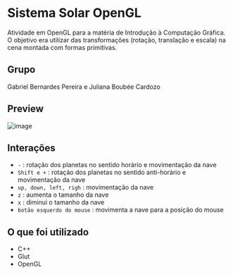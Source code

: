 # Sistema Solar OpenGL
Atividade em OpenGL para a matéria de Introdução à Computação Gráfica. O objetivo era utilizar das transformações (rotação, translação e escala) na cena montada com formas primitivas.

## Grupo
Gabriel Bernardes Pereira e Juliana Boubée Cardozo

## Preview
![image](https://github.com/boubeejul/solar-system-opengl/assets/93846188/2d7ac5aa-9c30-4595-9711-16522cc90f8d)

## Interações
- `-` : rotação dos planetas no sentido horário e movimentação da nave
- `Shift e +` : rotação dos planetas no sentido anti-horário e movimentação da nave
- `up, down, left, righ` : movimentação da nave
- `z` : aumenta o tamanho da nave
- `x` : diminui o tamanho da nave
- `botão esquerdo do mouse` : movimenta a nave para a posição do mouse

## O que foi utilizado
- C++
- Glut
- OpenGL
